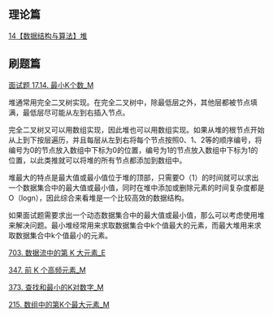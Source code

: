 ## 理论篇

[14【数据结构与算法】堆](../原理/14【数据结构与算法】堆.md)

## 刷题篇

[面试题 17.14. 最小K个数_M](../explain/面试题%2017.14.%20最小K个数_M.md)

堆通常用完全二叉树实现。在完全二叉树中，除最低层之外，其他层都被节点填满，最低层尽可能从左到右插入节点。

完全二叉树又可以用数组实现，因此堆也可以用数组实现。如果从堆的根节点开始从上到下按层遍历，并且每层从左到右将每个节点按照0、1、2等的顺序编号，将编号为0的节点放入数组中下标为0的位置，编号为1的节点放入数组中下标为1的位置，以此类推就可以将堆的所有节点都添加到数组中。

堆最大的特点是最大值或最小值位于堆的顶部，只需要O（1）的时间就可以求出一个数据集合中的最大值或最小值，同时在堆中添加或删除元素的时间复杂度都是O（logn），因此综合来看堆是一个比较高效的数据结构。

如果面试题需要求出一个动态数据集合中的最大值或最小值，那么可以考虑使用堆来解决问题。最小堆经常用来求取数据集合中k个值最大的元素，而最大堆用来求取数据集合中k个值最小的元素。

[703. 数据流中的第 K 大元素_E](../explain/703.%20数据流中的第%20K%20大元素_E.md)

[347. 前 K 个高频元素_M](../explain/347.%20前%20K%20个高频元素_M.md)

[373. 查找和最小的K对数字_M](../explain/373.%20查找和最小的K对数字_M.md)

[215. 数组中的第K个最大元素_M](../explain/215.%20数组中的第K个最大元素_M.md)
